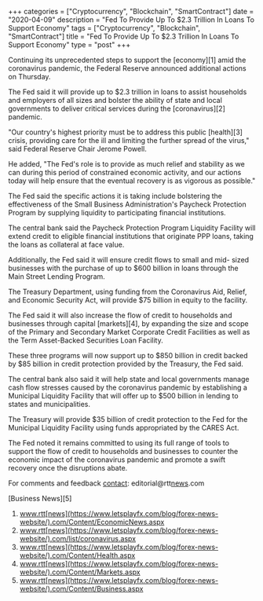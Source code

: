 +++
categories = ["Cryptocurrency", "Blockchain", "SmartContract"]
date = "2020-04-09"
description = "Fed To Provide Up To $2.3 Trillion In Loans To Support Economy"
tags = ["Cryptocurrency", "Blockchain", "SmartContract"]
title = "Fed To Provide Up To $2.3 Trillion In Loans To Support Economy"
type = "post"
+++

Continuing its unprecedented steps to support the [economy][1] amid the
coronavirus pandemic, the Federal Reserve announced additional actions
on Thursday.

The Fed said it will provide up to $2.3 trillion in loans to assist
households and employers of all sizes and bolster the ability of state
and local governments to deliver critical services during the
[coronavirus][2] pandemic.

"Our country's highest priority must be to address this public
[health][3] crisis, providing care for the ill and limiting the further
spread of the virus," said Federal Reserve Chair Jerome Powell.

He added, "The Fed's role is to provide as much relief and stability as
we can during this period of constrained economic activity, and our
actions today will help ensure that the eventual recovery is as vigorous
as possible."

The Fed said the specific actions it is taking include bolstering the
effectiveness of the Small Business Administration's Paycheck Protection
Program by supplying liquidity to participating financial institutions.

The central bank said the Paycheck Protection Program Liquidity Facility
will extend credit to eligible financial institutions that originate PPP
loans, taking the loans as collateral at face value.

Additionally, the Fed said it will ensure credit flows to small and mid-
sized businesses with the purchase of up to $600 billion in loans
through the Main Street Lending Program.

The Treasury Department, using funding from the Coronavirus Aid, Relief,
and Economic Security Act, will provide $75 billion in equity to the
facility.

The Fed said it will also increase the flow of credit to households and
businesses through capital [markets][4], by expanding the size and scope
of the Primary and Secondary Market Corporate Credit Facilities as well
as the Term Asset-Backed Securities Loan Facility.

These three programs will now support up to $850 billion in credit
backed by $85 billion in credit protection provided by the Treasury, the
Fed said.

The central bank also said it will help state and local governments
manage cash flow stresses caused by the coronavirus pandemic by
establishing a Municipal Liquidity Facility that will offer up to $500
billion in lending to states and municipalities.

The Treasury will provide $35 billion of credit protection to the Fed
for the Municipal Liquidity Facility using funds appropriated by the
CARES Act.

The Fed noted it remains committed to using its full range of tools to
support the flow of credit to households and businesses to counter the
economic impact of the coronavirus pandemic and promote a swift recovery
once the disruptions abate.

For comments and feedback [contact](https://www.playgroundfx.com/contact/): editorial@rtt[news](https://www.letsplayfx.com/blog/forex-news-website/).com

[Business News][5]

   1. www.rtt[news](https://www.letsplayfx.com/blog/forex-news-website/).com/Content/EconomicNews.aspx
   2. www.rtt[news](https://www.letsplayfx.com/blog/forex-news-website/).com/list/coronavirus.aspx
   3. www.rtt[news](https://www.letsplayfx.com/blog/forex-news-website/).com/Content/Health.aspx
   4. www.rtt[news](https://www.letsplayfx.com/blog/forex-news-website/).com/Content/Markets.aspx
   5. www.rtt[news](https://www.letsplayfx.com/blog/forex-news-website/).com/Content/Business.aspx